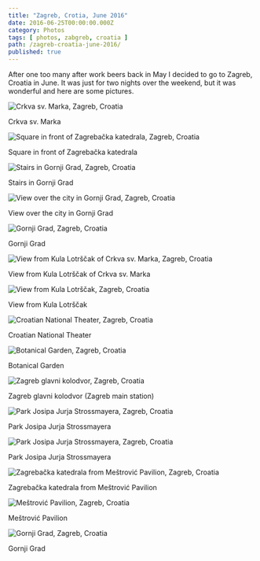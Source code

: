 ```yaml
---
title: "Zagreb, Crotia, June 2016"
date: 2016-06-25T00:00:00.000Z
category: Photos
tags: [ photos, zabgreb, croatia ]
path: /zagreb-croatia-june-2016/
published: true
---
```


After one too many after work beers back in May I decided to go to Zagreb, Croatia in June. It was just for two nights over the weekend, but it was wonderful and here are some pictures.

![Crkva sv. Marka, Zagreb, Croatia](IMG_5467.jpg)

Crkva sv. Marka

![Square in front of Zagrebačka katedrala, Zagreb, Croatia](IMG_5460.jpg)

Square in front of Zagrebačka katedrala

![Stairs in Gornji Grad, Zagreb, Croatia](IMG_5461.jpg)

Stairs in Gornji Grad

![View over the city in Gornji Grad, Zagreb, Croatia](IMG_5462.jpg)

View over the city in Gornji Grad

![Gornji Grad, Zagreb, Croatia](IMG_5464.jpg)

Gornji Grad

![View from Kula Lotrščak of Crkva sv. Marka, Zagreb, Croatia](IMG_5494.jpg)

View from Kula Lotrščak of Crkva sv. Marka

![View from Kula Lotrščak, Zagreb, Croatia](IMG_5466.jpg)

View from Kula Lotrščak

![Croatian National Theater, Zagreb, Croatia](IMG_5468.jpg)

Croatian National Theater

![Botanical Garden, Zagreb, Croatia](IMG_5469.jpg)

Botanical Garden

![Zagreb glavni kolodvor, Zagreb, Croatia](IMG_5470.jpg)

Zagreb glavni kolodvor (Zagreb main station)

![Park Josipa Jurja Strossmayera, Zagreb, Croatia](IMG_5471.jpg)

Park Josipa Jurja Strossmayera

![Park Josipa Jurja Strossmayera, Zagreb, Croatia](IMG_5472.jpg)

Park Josipa Jurja Strossmayera

![Zagrebačka katedrala from Meštrović Pavilion, Zagreb, Croatia](IMG_5527.jpg)

Zagrebačka katedrala from Meštrović Pavilion

![Meštrović Pavilion, Zagreb, Croatia](IMG_5528.jpg)

Meštrović Pavilion

![Gornji Grad, Zagreb, Croatia](IMG_5529.jpg)

Gornji Grad
